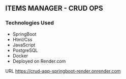 ## ITEMS MANAGER - CRUD OPS

### Technologies Used
* SpringBoot
* Html/Css
* JavaScript
* PostgreSQL
* Docker
* Deployed on Render.com

URL https://crud-app-springboot-render.onrender.com
